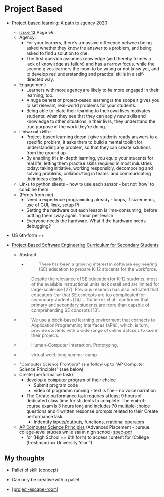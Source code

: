 Project Based
=============

* [Project-based learning: A path to agency](https://helloworld.raspberrypi.org/articles/hw12-project-based-learning) 2020
    * [issue 12](https://helloworld.raspberrypi.org/issues/12) Page 56
    * Agency: 
        * For your learners, there’s a massive difference between being asked whether they know the answer to a problem, and being asked to find a solution to one. 
        * The first question assumes knowledge (and thereby frames a lack of knowledge as failure) and has a narrow focus, while the second gives learners the room to be wrong or not know yet, and to develop real understanding and practical skills in a self-directed way.
    * Engagement: 
        * Learners with more agency are likely to be more engaged in their learning, too. 
        * A huge benefit of project-based learning is the scope it gives you to set relevant, real-world problems for your students.
        * Being able to relate their learning to their own lives motivates students: when they see that they can apply new skills and knowledge to other situations in their lives, they understand the true purpose of the work they’re doing.
    * Universal skills: 
        * Project-based learning doesn’t give students ready answers to a specific problem; it asks them to build a mental toolkit for understanding any problem, so that they can create solutions from the ground up. 
        * By enabling this in-depth learning, you equip your students for real life, letting them practise skills required in most industries today: taking initiative, working responsibly, decomposing and solving problems, collaborating in teams, and communicating their ideas clearly.
    * Links to python sheets - how to use each sensor - but not 'how' to combine them
    * (Points from me)
        * Need a experience programming already - loops, if statements, use of GUI, linux, setup Pi
        * Getting the hardware out each lesson is time-consuming, before putting them away again. 1 hour per lesson
        * Everyone needs the hardware. What if the hardware needs debugging?


* US 6th-form ++
* [Project-Based Software Engineering Curriculum for Secondary Students](https://doi.org/10.1145/3605468.3605501)
    * Abstract
        * > There has been a growing interest in software engineering (SE) education to prepare K-12 students for the workforce. 
        > Despite the relevance of SE education for K-12 students, most of the available instructional units lack detail and are limited for large-scale use [27]. 
        > Previous research has also indicated that educators fear that SE concepts are too complicated for secondary students [14] 
        > ... Gutierrez et al . confirmed that primary and secondary students are more than capable of comprehending SE concepts [13].
    * > We use a block-based learning environment that connects to Application Programming Interfaces (APIs), which, in turn, provide students with a wide range of online datasets to use in their projects. 
    * > Human-Computer Interaction, Prototyping,
    * > virtual week-long summer camp
    * "Computer Science Frontiers" as a follow up to "AP Computer Science Principles" (see below)
    * Create (performance task)
        * develop a computer program of their choice 
            * Submit program code 
            * video of programm running - text is fine - no voice narration
        * The Create performance task requires at least 9 hours of dedicated class time for students to complete. The end-of-course exam is 3 hours long and includes 70 multiple-choice questions and 4 written response prompts related to their Create performance task. 
            * Indentify inputs/outputs, funcitons, reational operators
    * [AP Computer Science Principles](https://apcentral.collegeboard.org/courses/ap-computer-science-principles/course) (Advanced Placement - pursue college-level studies while still in high school) [spec-pdf](https://apcentral.collegeboard.org/media/pdf/ap-computer-science-principles-course-and-exam-description.pdf)
        * for (High School == 6th form) to access content for (College (freshman) == University Year 1)


My thoughts
-----------


* Pallet of skill (concept)
* Can only be creative with a pallet

* [[project-escape-room]]


[//begin]: # "Autogenerated link references for markdown compatibility"
[project-escape-room]: project-escape-room.md "Project: Escape Room"
[//end]: # "Autogenerated link references"
